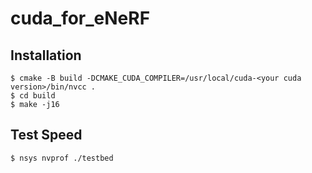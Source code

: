 # cuda_for_eNeRF

## Installation
```shell
$ cmake -B build -DCMAKE_CUDA_COMPILER=/usr/local/cuda-<your cuda version>/bin/nvcc .
$ cd build
$ make -j16
```

## Test Speed
```shell
$ nsys nvprof ./testbed
```
